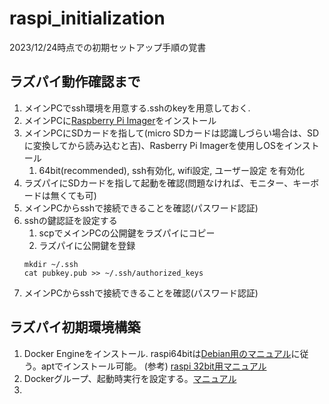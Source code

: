 # raspi_initialization
2023/12/24時点での初期セットアップ手順の覚書  
## ラズパイ動作確認まで
1. メインPCでssh環境を用意する.sshのkeyを用意しておく.
1. メインPCに[Raspberry Pi Imager](https://www.raspberrypi.com/software/)をインストール  
1. メインPCにSDカードを指して(micro SDカードは認識しづらい場合は、SDに変換してから読み込むと吉)、Rasberry Pi Imagerを使用しOSをインストール  
    1. 64bit(recommended), ssh有効化, wifi設定, ユーザー設定  を有効化
1. ラズパイにSDカードを指して起動を確認(問題なければ、モニター、キーボードは無くても可)
1. メインPCからsshで接続できることを確認(パスワード認証)
1. sshの鍵認証を設定する
   1. scpでメインPCの公開鍵をラズパイにコピー
   1. ラズパイに公開鍵を登録
   ```
   mkdir ~/.ssh
   cat pubkey.pub >> ~/.ssh/authorized_keys
   ```
1. メインPCからsshで接続できることを確認(パスワード認証)

## ラズパイ初期環境構築
1. Docker Engineをインストール. raspi64bitは[Debian用のマニュアル](https://docs.docker.com/engine/install/debian/)に従う。aptでインストール可能。  (参考) [raspi 32bit用マニュアル](https://docs.docker.com/engine/install/raspberry-pi-os/)
1. Dockerグループ、起動時実行を設定する。[マニュアル](https://docs.docker.com/engine/install/linux-postinstall/)
1. 
